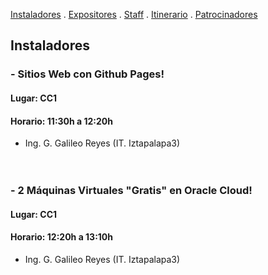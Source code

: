 [Instaladores](./instaladores.md) . [Expositores](./expositores) . [Staff](./staff.md) . [Itinerario](./itinerario.md) . [Patrocinadores](./patrocinadores.md)

## Instaladores

### - Sitios Web con Github Pages!
#### Lugar: CC1
#### Horario: 11:30h a 12:20h
- Ing. G. Galileo Reyes (IT. Iztapalapa3)<br><br><br>


### - 2 Máquinas Virtuales "Gratis" en Oracle Cloud!
#### Lugar: CC1
#### Horario: 12:20h a 13:10h
- Ing. G. Galileo Reyes (IT. Iztapalapa3)
